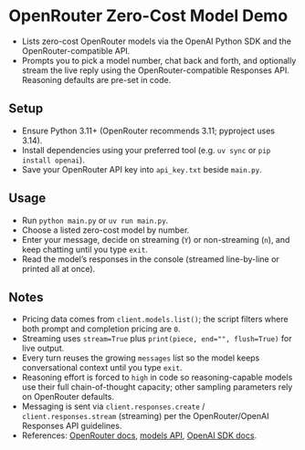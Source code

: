# OpenRouter Zero-Cost Model Demo
- Lists zero-cost OpenRouter models via the OpenAI Python SDK and the OpenRouter-compatible API.
- Prompts you to pick a model number, chat back and forth, and optionally stream the live reply using the OpenRouter-compatible Responses API. Reasoning defaults are pre-set in code.

## Setup
- Ensure Python 3.11+ (OpenRouter recommends 3.11; pyproject uses 3.14).
- Install dependencies using your preferred tool (e.g. `uv sync` or `pip install openai`).
- Save your OpenRouter API key into `api_key.txt` beside `main.py`.

## Usage
- Run `python main.py` or `uv run main.py`.
- Choose a listed zero-cost model by number.
- Enter your message, decide on streaming (`Y`) or non-streaming (`n`), and keep chatting until you type `exit`.
- Read the model’s responses in the console (streamed line-by-line or printed all at once).

## Notes
- Pricing data comes from `client.models.list()`; the script filters where both prompt and completion pricing are `0`.
- Streaming uses `stream=True` plus `print(piece, end="", flush=True)` for live output.
- Every turn reuses the growing `messages` list so the model keeps conversational context until you type `exit`.
- Reasoning effort is forced to `high` in code so reasoning-capable models use their full chain-of-thought capacity; other sampling parameters rely on OpenRouter defaults.
- Messaging is sent via `client.responses.create` / `client.responses.stream` (streaming) per the OpenRouter/OpenAI Responses API guidelines.
- References: [OpenRouter docs](https://openrouter.ai/docs), [models API](https://openrouter.ai/api/v1/models), [OpenAI SDK docs](https://platform.openai.com/docs/api-reference/models).